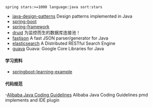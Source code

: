```
spring stars:>=1000 language:java sort:stars
```

- [java-design-patterns](https://github.com/iluwatar/java-design-patterns) Design patterns implemented in Java
- [spring-boot](https://github.com/spring-projects/spring-boot)
- [spring-framework](https://github.com/spring-projects/spring-framework)
- [druid](https://github.com/alibaba/druid) 为监控而生的数据库连接池！
- [fastjson](https://github.com/alibaba/fastjson) A fast JSON parser/generator for Java 
- [elasticsearch](https://github.com/elastic/elasticsearch) A Distributed RESTful Search Engine
- [guava](https://github.com/google/guava) Guava: Google Core Libraries for Java
#### 学习资料
- [springboot-learning-example](https://github.com/JeffLi1993/springboot-learning-example)
#### 代码规范
-[Alibaba Java Coding Guidelines](https://github.com/alibaba/p3c) Alibaba Java Coding Guidelines pmd implements and IDE plugin


